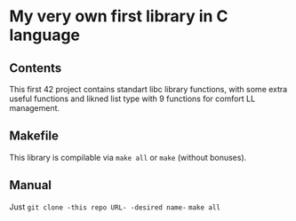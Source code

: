 # My very own first library in C language

## Contents
This first 42 project contains standart libc library functions,
with some extra useful functions and likned list type with 
9 functions for comfort LL management.

## Makefile
This library is compilable via `make all` or `make` (without bonuses).

## Manual

Just
`git clone -this repo URL- -desired name-`
`make all`
